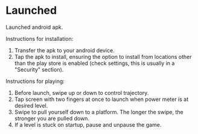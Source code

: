 # Launched
Launched android apk.

Instructions for installation:

  1. Transfer the apk to your android device.
  2. Tap the apk to install, ensuring the option to install from locations other than the play store is enabled (check settings, this is usually in a "Security" section). 

Instructions for playing:

  1. Before launch, swipe up or down to control trajectory.
  2. Tap screen with two fingers at once to launch when power meter is at desired level. 
  3. Swipe to pull yourself down to  a platform. The longer the swipe, the stronger you are pulled down. 
  4. If a level is stuck on startup, pause and unpause the game. 
